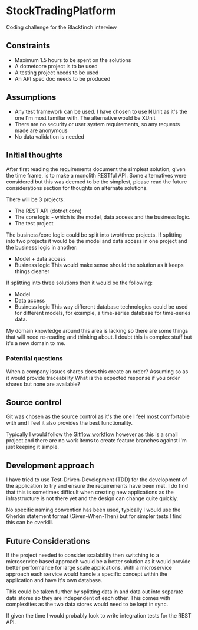 # StockTradingPlatform
Coding challenge for the Blackfinch interview

## Constraints
- Maximum 1.5 hours to be spent on the solutions
- A dotnetcore project is to be used
- A testing project needs to be used
- An API spec doc needs to be produced

## Assumptions
- Any test framework can be used. I have chosen to use NUnit as it's the one I'm most familiar with. The alternative would be XUnit
- There are no security or user system requirements, so any requests made are anonymous
- No data validation is needed 

## Initial thoughts
After first reading the requirements document the simplest solution, given the time frame, is to make a monolith RESTful API. Some alternatives were considered but this was deemed to be the simplest, please read the future considerations section for thoughts on alternate solutions.

There will be 3 projects:
- The REST API (dotnet core)
- The core logic - which is the model, data access and the business logic.
- The test project

The business/core logic could be split into two/three projects. If splitting into two projects it would be the model and data access in one project and the business logic in another:
- Model + data access
- Business logic
This would make sense should the solution as it keeps things cleaner

If splitting into three solutions then it would be the following:
-  Model
-  Data access
-  Business logic
This way different database technologies could be used for different models, for example, a time-series database for time-series data.


My domain knowledge around this area is lacking so there are some things that will need re-reading and thinking about. I doubt this is complex stuff but it's a new domain to me.

### Potential questions
When a company issues shares does this create an order? Assuming so as it would provide traceability
What is the expected response if you order shares but none are available?

## Source control
Git was chosen as the source control as it's the one I feel most comfortable with and I feel it also provides the best functionality.

Typically I would follow the [Gitflow workflow](https://www.atlassian.com/git/tutorials/comparing-workflows/gitflow-workflow) however as this is a small project and there are no work items to create feature branches against I'm just keeping it simple.

## Development approach

I have tried to use Test-Driven-Development (TDD) for the development of the application to try and ensure the requirements have been met. I do find that this is sometimes difficult when creating new applications as the infrastructure is not there yet and the design can change quite quickly.

No specific naming convention has been used, typically I would use the Gherkin statement format (Given-When-Then) but for simpler tests I find this can be overkill.


## Future Considerations
If the project needed to consider scalability then switching to a microservice based approach would be a better solution as it would provide better performance for large scale applications. With a microservice approach each service would handle a specific concept within the application and have it's own database. 
 
This could be taken further by splitting data in and data out into separate data stores so they are independent of each other. This comes with complexities as the two data stores would need to be kept in sync.

If given the time I would probably look to write integration tests for the REST API.